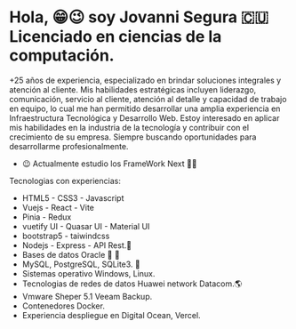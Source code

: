 # Hola,  😁😉 soy Jovanni Segura 🇨🇺 Licenciado en ciencias de la computación.
+25 años de experiencia, especializado en brindar soluciones integrales y atención al cliente. Mis habilidades estratégicas incluyen liderazgo, comunicación, servicio al cliente, atención al detalle y capacidad de trabajo en equipo, lo cual me han permitido desarrollar una amplia experiencia en Infraestructura Tecnológica y Desarrollo Web. Estoy interesado en aplicar mis habilidades en la industria de la tecnología y contribuir con el crecimiento de su empresa. Siempre buscando oportunidades para desarrollarme profesionalmente.

- 😉 Actualmente estudio los FrameWork  Next 💪💯

Tecnologias con experiencias:

- HTML5 - CSS3 - Javascript
- Vuejs - React - Vite
- Pinia - Redux 
- vuetify UI - Quasar UI - Material UI
- bootstrap5 - taiwindcss 
- Nodejs - Express - API Rest.💪
- Bases de datos Oracle 💪 💯
- MySQL, PostgreSQL, SQLite3. 💪
- Sistemas operativo Windows, Linux.
- Tecnologias de redes de datos Huawei network Datacom.🌎
- Vmware Sheper 5.1 Veeam Backup.
- Contenedores Docker.
- Experiencia despliegue en Digital Ocean, Vercel.

